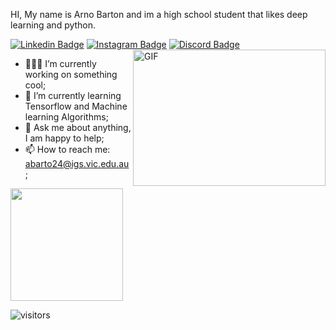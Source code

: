 HI,
My name is Arno Barton and im a high school student that likes deep learning and python.

[![Linkedin Badge](https://img.shields.io/badge/-LinkedIn-0e76a8?style=flat-square&logo=Linkedin&logoColor=white)](https://www.linkedin.com/in/arno-barton-a266b0224/)
[![Instagram Badge](https://img.shields.io/badge/-Instagram-e4405f?style=flat-square&logo=Instagram&logoColor=white)](https://instagram.com/arno___barton/)
[![Discord Badge](https://img.shields.io/badge/-Discord-7289d9?style=flat-square&logo=Discord&logoColor=white)](https://discordapp.com/users/492562227413647370/)
<img align="right" alt="GIF" src="https://github.com/Gapur/Gapur/blob/master/coding.gif?raw=true" width="308" height="218" />



- 👨🏻‍💻 I’m currently working on something cool;
- 🚀 I’m currently learning Tensorflow and Machine learning Algorithms;
- 💬 Ask me about anything, I am happy to help;
- 📫 How to reach me: abarto24@igs.vic.edu.au;









<img height="180em" src="https://github-readme-stats.vercel.app/api?username=arnobarton&show_icons=true&hide_border=true&&count_private=true&include_all_commits=true" />

![visitors](https://visitor-badge.glitch.me/badge?page_id=page.id)
